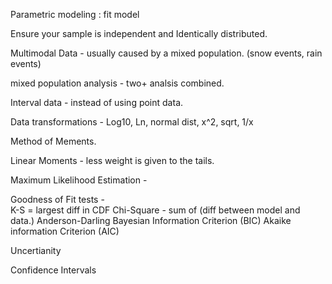 


Parametric modeling : fit model 

Ensure your sample is independent and Identically distributed.

Multimodal Data - usually caused by a mixed population.   (snow events, rain events)

mixed population analysis - two+ analsis combined.

Interval data - instead of using point data.

Data transformations - Log10, Ln, normal dist, x^2, sqrt, 1/x   

Method of Mements.

Linear Moments - less weight is given to the tails.

Maximum Likelihood Estimation - 

Goodness of Fit tests -  
  K-S = largest diff in CDF
  Chi-Square - sum of (diff between model and data.)
  Anderson-Darling 
  Bayesian Information Criterion (BIC)
  Akaike information Criterion (AIC)


Uncertianity

Confidence Intervals


  
